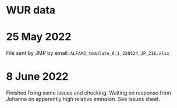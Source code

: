 # WUR data

# 25 May 2022
File sent by JMP by email: `ALFAM2_template_6_1_220524_JP_21E.xlsx`

# 8 June 2022
Finished fixing some issues and checking.
Waiting on response from Johanna on apparently high relative emission.
See Issues sheet.

